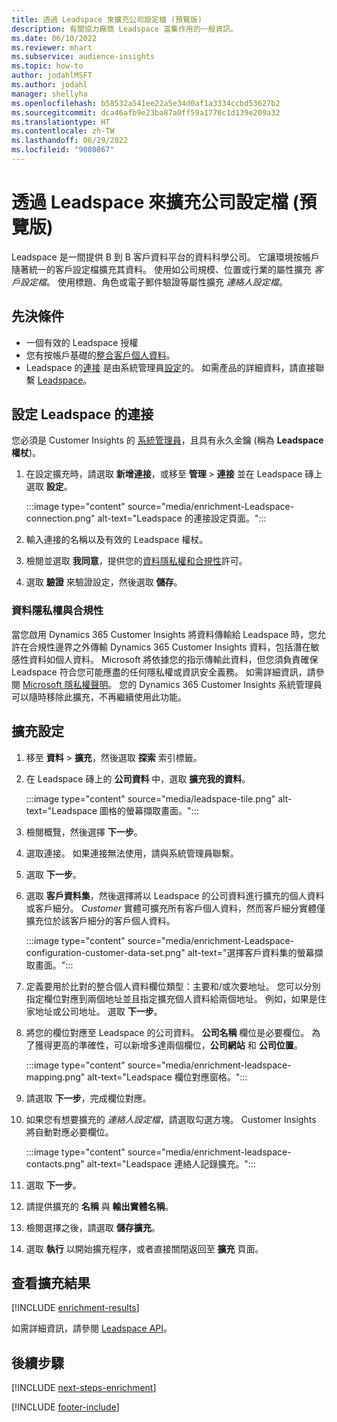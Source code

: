 ```yaml
---
title: 透過 Leadspace 來擴充公司設定檔 (預覽版)
description: 有關協力廠商 Leadspace 富集作用的一般資訊。
ms.date: 06/10/2022
ms.reviewer: mhart
ms.subservice: audience-insights
ms.topic: how-to
author: jodahlMSFT
ms.author: jodahl
manager: shellyha
ms.openlocfilehash: b58532a541ee22a5e34d0af1a3334ccbd53627b2
ms.sourcegitcommit: dca46afb9e23ba87a0ff59a1776c1d139e209a32
ms.translationtype: HT
ms.contentlocale: zh-TW
ms.lasthandoff: 06/29/2022
ms.locfileid: "9080867"
---
```

# <a name="enrich-company-profiles-with-leadspace-preview"></a>透過 Leadspace 來擴充公司設定檔 (預覽版)

Leadspace 是一間提供 B 到 B 客戶資料平台的資料科學公司。 它讓環境按帳戶隨著統一的客戶設定檔擴充其資料。 使用如公司規模、位置或行業的屬性擴充 *客戶設定檔*。 使用標題、角色或電子郵件驗證等屬性擴充 *連絡人設定檔*。

## <a name="prerequisites"></a>先決條件

- 一個有效的 Leadspace 授權
- 您有按帳戶基礎的[整合客戶個人資料](customer-profiles.md)。
- Leadspace 的[連接](connections.md) 是由系統管理員[設定](#configure-the-connection-for-leadspace)的。 如需產品的詳細資料，請直接聯繫 [Leadspace](https://www.leadspace.com/leadspace-microsoft-dynamics-365/)。

## <a name="configure-the-connection-for-leadspace"></a>設定 Leadspace 的連接

您必須是 Customer Insights 的 [系統管理員](permissions.md#admin)，且具有永久金鑰 (稱為 **Leadspace 權杖**)。

1. 在設定擴充時，請選取 **新增連接**，或移至 **管理** > **連接** 並在 Leadspace 磚上選取 **設定**。

   :::image type="content" source="media/enrichment-Leadspace-connection.png" alt-text="Leadspace 的連接設定頁面。":::

1. 輸入連接的名稱以及有效的 Leadspace 權杖。

1. 檢閱並選取 **我同意**，提供您的[資料隱私權和合規性](#data-privacy-and-compliance)許可。

1. 選取 **驗證** 來驗證設定，然後選取 **儲存**。

### <a name="data-privacy-and-compliance"></a>資料隱私權與合規性

當您啟用 Dynamics 365 Customer Insights 將資料傳輸給 Leadspace 時，您允許在合規性邊界之外傳輸 Dynamics 365 Customer Insights 資料，包括潛在敏感性資料如個人資料。 Microsoft 將依據您的指示傳輸此資料，但您須負責確保 Leadspace 符合您可能應盡的任何隱私權或資訊安全義務。 如需詳細資訊，請參閱 [Microsoft 隱私權聲明](https://go.microsoft.com/fwlink/?linkid=396732)。
您的 Dynamics 365 Customer Insights 系統管理員可以隨時移除此擴充，不再繼續使用此功能。

## <a name="configure-the-enrichment"></a>擴充設定

1. 移至 **資料** > **擴充**，然後選取 **探索** 索引標籤。

1. 在 Leadspace 磚上的 **公司資料** 中，選取 **擴充我的資料**。

   :::image type="content" source="media/leadspace-tile.png" alt-text="Leadspace 圖格的螢幕擷取畫面。":::

1. 檢閱概覽，然後選擇 **下一步**。

1. 選取連接。 如果連接無法使用，請與系統管理員聯繫。

1. 選取 **下一步**。

1. 選取 **客戶資料集**，然後選擇將以 Leadspace 的公司資料進行擴充的個人資料或客戶細分。 *Customer* 實體可擴充所有客戶個人資料，然而客戶細分實體僅擴充位於該客戶細分的客戶個人資料。

    :::image type="content" source="media/enrichment-Leadspace-configuration-customer-data-set.png" alt-text="選擇客戶資料集的螢幕擷取畫面。":::

1. 定義要用於比對的整合個人資料欄位類型：主要和/或次要地址。 您可以分別指定欄位對應到兩個地址並且指定擴充個人資料給兩個地址。 例如，如果是住家地址或公司地址。 選取 **下一步**。

1. 將您的欄位對應至 Leadspace 的公司資料。 **公司名稱** 欄位是必要欄位。 為了獲得更高的準確性，可以新增多達兩個欄位，**公司網站** 和 **公司位置**。

   :::image type="content" source="media/enrichment-leadspace-mapping.png" alt-text="Leadspace 欄位對應窗格。":::

1. 請選取 **下一步**，完成欄位對應。

1. 如果您有想要擴充的 *連絡人設定檔*，請選取勾選方塊。 Customer Insights 將自動對應必要欄位。

   :::image type="content" source="media/enrichment-leadspace-contacts.png" alt-text="Leadspace 連絡人記錄擴充。":::

1. 選取 **下一步**。

1. 請提供擴充的 **名稱** 與 **輸出實體名稱**。

1. 檢閱選擇之後，請選取 **儲存擴充**。

1. 選取 **執行** 以開始擴充程序，或者直接關閉返回至 **擴充** 頁面。

## <a name="view-enrichment-results"></a>查看擴充結果

[!INCLUDE [enrichment-results](includes/enrichment-results.md)]

如需詳細資訊，請參閱 [Leadspace API](https://support.leadspace.com/hc/en-us/sections/201997649-API)。

## <a name="next-steps"></a>後續步驟

[!INCLUDE [next-steps-enrichment](includes/next-steps-enrichment.md)]

[!INCLUDE [footer-include](includes/footer-banner.md)]
